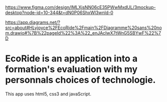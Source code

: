 https://www.figma.com/design/lMLXjsNN06cE35PWwMxdUL/3mockup-desktop?node-id=10-344&t=dN0P06ShxWI3wnld-0

https://app.diagrams.net/?src=about#HLyjoyce%2FEcoRide%2Fmain%2FDiagramme%20sans%20nom.drawio#%7B%22pageId%22%3A%22_enJAcIwX7tWnG5SBYwF%22%7D
# EcoRide is an application into a formation's evaluation with my personnals choices of technologie.
This app uses html5, css3 and javaScript.
